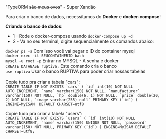 "TypeORM ~~são meus ovos~~" - Super Xandão

Para criar o banco de dados, necessitamos do **Docker** e **docker-compose**!

**Criando o banco de dados**:
 * 1 - Rode o docker-compose usando ``docker-compose up -d``
 * 2 - Va no seu terminal, digite sequencialmente os comandos abaixo:
 
 `docker ps -a` Com isso você vai pegar o ID do container mysql<br />
 `docker exec -it SEUCONTAINERID bash`<br />
 `mysql -u root -p` Entrar no MYSQL - A senha é docker<br />
 `CREATE DATABASE ruptiva;` Este comando cria o banco<br />
 `use ruptiva` Usar o banco RUPTIVA para poder criar nossas tabelas<br /><br />
  Copie tudo pra criar a tabela "cars":<br />
  ``CREATE TABLE IF NOT EXISTS `cars` (
     `id` int(10) NOT NULL AUTO_INCREMENT,
     `name` varchar(150) NOT NULL,
     `manufacturer` varchar(150) NOT NULL,
     `hp` double(6, 1) NOT NULL,
     `price` double(20, 2) NOT NULL,
     `image varchar(255) null`
      PRIMARY KEY (`id`)
   ) ENGINE=MyISAM  DEFAULT CHARSET=utf8
    ``<br />
    
  Copie tudo pra criar a tabela "users":<br />
  ``CREATE TABLE IF NOT EXISTS `users` (
     `id` int(10) NOT NULL AUTO_INCREMENT,
     `name` varchar(150) UNIQUE NOT NULL,
     `password` varchar(150) NOT NULL,
     PRIMARY KEY (`id`)
   ) ENGINE=MyISAM DEFAULT CHARSET=utf8;
    ``
    
     
